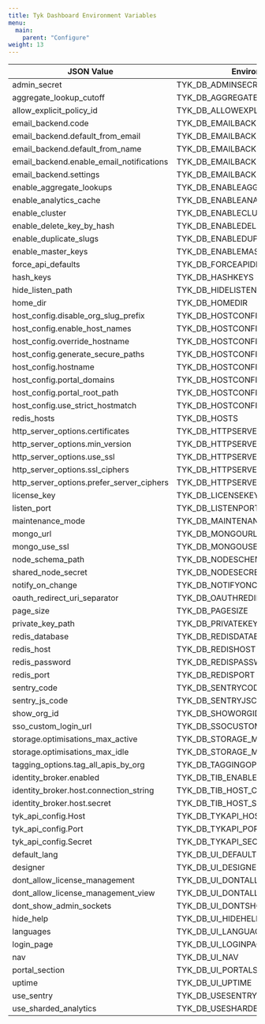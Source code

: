 ```yaml
---
title: Tyk Dashboard Environment Variables
menu:
  main:
    parent: "Configure"
weight: 13
---
```



| JSON Value                               | Environment Variable Name                    |
|------------------------------------------|----------------------------------------------|
| admin_secret                             | TYK_DB_ADMINSECRET                           |
| aggregate_lookup_cutoff                  | TYK_DB_AGGREGATELOOKUPCUTOFF                 |
| allow_explicit_policy_id                 | TYK_DB_ALLOWEXPLICITPOLICYID                 |
| email_backend.code                       | TYK_DB_EMAILBACKEND_CODE                     |
| email_backend.default_from_email         | TYK_DB_EMAILBACKEND_DEFAULTFROMEMAIL         |
| email_backend.default_from_name          | TYK_DB_EMAILBACKEND_DEFAULTFROMNAME          |
| email_backend.enable_email_notifications | TYK_DB_EMAILBACKEND_ENABLEEMAILNOTIFICATIONS |
| email_backend.settings                   | TYK_DB_EMAILBACKEND_SETTINGS                 |
| enable_aggregate_lookups                 | TYK_DB_ENABLEAGGREGATELOOKUPS                |
| enable_analytics_cache                   | TYK_DB_ENABLEANALYTICSCACHE                  |
| enable_cluster                           | TYK_DB_ENABLECLUSTER                         |
| enable_delete_key_by_hash                | TYK_DB_ENABLEDELETEKEYBYHASH                 |
| enable_duplicate_slugs                   | TYK_DB_ENABLEDUPLICATESLUGS                  |
| enable_master_keys                       | TYK_DB_ENABLEMASTERKEYS                      |
| force_api_defaults                       | TYK_DB_FORCEAPIDEFAULTS                      |
| hash_keys                                | TYK_DB_HASHKEYS                              |
| hide_listen_path                         | TYK_DB_HIDELISTENPATH                        |
| home_dir                                 | TYK_DB_HOMEDIR                               |
| host_config.disable_org_slug_prefix      | TYK_DB_HOSTCONFIG_DISABLEORGSLUGPREFIX       |
| host_config.enable_host_names            | TYK_DB_HOSTCONFIG_ENABLEHOSTNAMES            |
| host_config.override_hostname            | TYK_DB_HOSTCONFIG_GATEWAYHOSTNAME            |
| host_config.generate_secure_paths        | TYK_DB_HOSTCONFIG_GENERATEHTTPS              |
| host_config.hostname                     | TYK_DB_HOSTCONFIG_HOSTNAME                   |
| host_config.portal_domains               | TYK_DB_HOSTCONFIG_PORTALDOMAINS              |
| host_config.portal_root_path             | TYK_DB_HOSTCONFIG_PORTALROOTPATH             |
| host_config.use_strict_hostmatch         | TYK_DB_HOSTCONFIG_USESTRICT                  |
| redis_hosts                              | TYK_DB_HOSTS                                 |
| http_server_options.certificates         | TYK_DB_HTTPSERVEROPTIONS_CERTIFICATES        |
| http_server_options.min_version          | TYK_DB_HTTPSERVEROPTIONS_MINVERSION          |
| http_server_options.use_ssl              | TYK_DB_HTTPSERVEROPTIONS_USESSL              |
| http_server_options.ssl_ciphers          | TYK_DB_HTTPSERVEROPTIONS_SSLCIPHERS          |
| http_server_options.prefer_server_ciphers| TYK_DB_HTTPSERVEROPTIONS_PREFERSERVERCIPHERS |
| license_key                              | TYK_DB_LICENSEKEY                            |
| listen_port                              | TYK_DB_LISTENPORT                            |
| maintenance_mode                         | TYK_DB_MAINTENANCEMODE                       |
| mongo_url                                | TYK_DB_MONGOURL                              |
| mongo_use_ssl                            | TYK_DB_MONGOUSESSL                           |
| node_schema_path                         | TYK_DB_NODESCHEMADIR                         |
| shared_node_secret                       | TYK_DB_NODESECRET                            |
| notify_on_change                         | TYK_DB_NOTIFYONCHANGE                        |
| oauth_redirect_uri_separator             | TYK_DB_OAUTHREDIRECTURISEPARATOR             |
| page_size                                | TYK_DB_PAGESIZE                              |
| private_key_path                         | TYK_DB_PRIVATEKEYPATH                        |
| redis_database                           | TYK_DB_REDISDATABASE                         |
| redis_host                               | TYK_DB_REDISHOST                             |
| redis_password                           | TYK_DB_REDISPASSWORD                         |
| redis_port                               | TYK_DB_REDISPORT                             |
| sentry_code                              | TYK_DB_SENTRYCODE                            |
| sentry_js_code                           | TYK_DB_SENTRYJSCODE                          |
| show_org_id                              | TYK_DB_SHOWORGID                             |
| sso_custom_login_url                     | TYK_DB_SSOCUSTOMLOGINURL                     |
| storage.optimisations_max_active         | TYK_DB_STORAGE_MAXACTIVE                     |
| storage.optimisations_max_idle           | TYK_DB_STORAGE_MAXIDLE                       |
| tagging_options.tag_all_apis_by_org      | TYK_DB_TAGGINGOPTIONS_TAGALLAPISBYORG        |
| identity_broker.enabled                  | TYK_DB_TIB_ENABLED                           |
| identity_broker.host.connection_string   | TYK_DB_TIB_HOST_CONNECTIONSTRING             |
| identity_broker.host.secret              | TYK_DB_TIB_HOST_SECRET                       |
| tyk_api_config.Host                      | TYK_DB_TYKAPI_HOST                           |
| tyk_api_config.Port                      | TYK_DB_TYKAPI_PORT                           |
| tyk_api_config.Secret                    | TYK_DB_TYKAPI_SECRET                         |
| default_lang                             | TYK_DB_UI_DEFAULTLANG                        |
| designer                                 | TYK_DB_UI_DESIGNER                           |
| dont_allow_license_management            | TYK_DB_UI_DONTALLOWLICENSEMANAGEMENT         |
| dont_allow_license_management_view       | TYK_DB_UI_DONTALLOWLICENSEMANAGEMENTVIEW     |
| dont_show_admin_sockets                  | TYK_DB_UI_DONTSHOWADMINSOCKETMESSAGES        |
| hide_help                                | TYK_DB_UI_HIDEHELP                           |
| languages                                | TYK_DB_UI_LANGUAGES                          |
| login_page                               | TYK_DB_UI_LOGINPAGE                          |
| nav                                      | TYK_DB_UI_NAV                                |
| portal_section                           | TYK_DB_UI_PORTALSECTION                      |
| uptime                                   | TYK_DB_UI_UPTIME                             |
| use_sentry                               | TYK_DB_USESENTRY                             |
| use_sharded_analytics                    | TYK_DB_USESHARDEDANLAYTICS                   |
